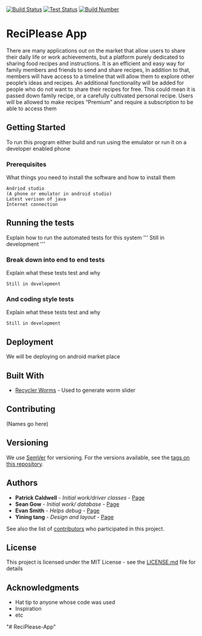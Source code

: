 
[![Build Status](https://img.shields.io/badge/Build%20-Passing-brightgreen)](https://www.csusm.edu/)
[![Test Status](https://img.shields.io/badge/Tests-None-red)](https://www.csusm.edu/)
[![Build Number](https://img.shields.io/badge/Build%20-1.6.5-blue)](https://www.csusm.edu/)

# ReciPlease App

  There are many applications out on the market that allow users to share their daily life or
work achievements, but a platform purely dedicated to sharing food recipes and instructions. It
is an efficient and easy way for family members and friends to send and share recipes, In
addition to that, members will have access to a timeline that will allow them to explore other
people’s ideas and recipes. An additional functionality will be added for people who do not want
to share their recipes for free. This could mean it is passed down family recipe, or a carefully
cultivated personal recipe. Users will be allowed to make recipes “Premium” and require a
subscription to be able to access them

## Getting Started

To run this program either build and run using the emulator or run it on a developer enabled phone

### Prerequisites

What things you need to install the software and how to install them

```
Andriod studio
(A phone or emulator in android studio)
Latest verison of java
Internet connection
```

## Running the tests

Explain how to run the automated tests for this system
'''
Still in development
'''

### Break down into end to end tests

Explain what these tests test and why

```
Still in development
```

### And coding style tests

Explain what these tests test and why

```
Still in development
```

## Deployment

We will be deploying on android market place

## Built With

* [Recycler Worms](https://github.com/tommybuonomo/dotsindicator) - Used to generate worm slider

## Contributing

(Names go here)

## Versioning

We use [SemVer](http://semver.org/) for versioning. For the versions available, see the [tags on this repository](https://github.com/your/project/tags). 

## Authors

* **Patrick Caldwell** - *Initial work/driver classes* - [Page](https://github.com/GokuSonic)
* **Sean Gow** - *Initial work/ database* - [Page](https://github.com/Sean8499)
* **Evan Smith** - *Helps debug* - [Page](https://github.com/charmas3r)
* **Yining tang** - *Design and layout* - [Page](https://github.com/yining-tang)

See also the list of [contributors](https://github.com/GokuSonic/Recipe-Sharing-App/graphs/contributors) who participated in this project.

## License

This project is licensed under the MIT License - see the [LICENSE.md](LICENSE.md) file for details

## Acknowledgments

* Hat tip to anyone whose code was used
* Inspiration
* etc

"# ReciPlease-App"
